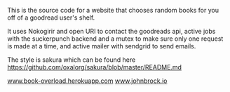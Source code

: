 This is the source code for a website that chooses random books for you off of a goodread user's shelf.

It uses Nokogirir and open URI to contact the goodreads api, active jobs with the suckerpunch backend and a mutex to make sure only one request is made at a time, and active mailer with sendgrid to send emails.

The style is sakura which can be found here https://github.com/oxalorg/sakura/blob/master/README.md

www.book-overload.herokuapp.com
www.johnbrock.io
